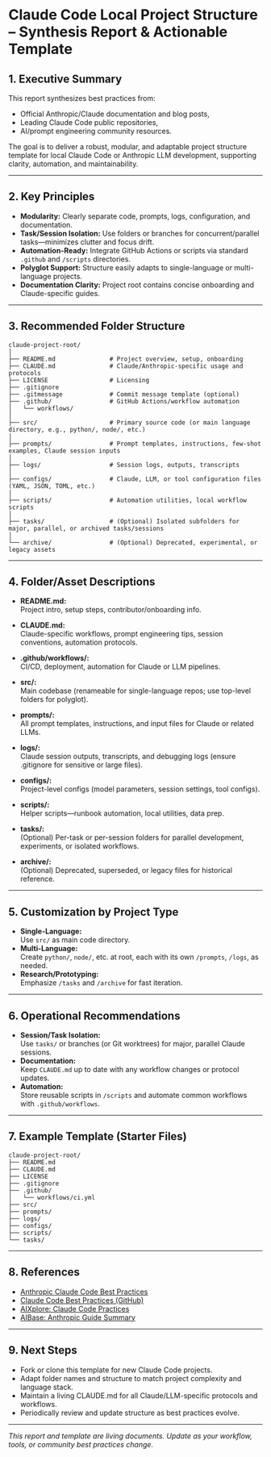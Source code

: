 # Claude Code Local Project Structure – Synthesis Report & Actionable Template

## 1. Executive Summary

This report synthesizes best practices from:
- Official Anthropic/Claude documentation and blog posts,
- Leading Claude Code public repositories,
- AI/prompt engineering community resources.

The goal is to deliver a robust, modular, and adaptable project structure template for local Claude Code or Anthropic LLM development, supporting clarity, automation, and maintainability.

---

## 2. Key Principles

- **Modularity:** Clearly separate code, prompts, logs, configuration, and documentation.
- **Task/Session Isolation:** Use folders or branches for concurrent/parallel tasks—minimizes clutter and focus drift.
- **Automation-Ready:** Integrate GitHub Actions or scripts via standard `.github` and `/scripts` directories.
- **Polyglot Support:** Structure easily adapts to single-language or multi-language projects.
- **Documentation Clarity:** Project root contains concise onboarding and Claude-specific guides.

---

## 3. Recommended Folder Structure

```
claude-project-root/
│
├── README.md               # Project overview, setup, onboarding
├── CLAUDE.md               # Claude/Anthropic-specific usage and protocols
├── LICENSE                 # Licensing
├── .gitignore
├── .gitmessage             # Commit message template (optional)
├── .github/                # GitHub Actions/workflow automation
│   └── workflows/
│
├── src/                    # Primary source code (or main language directory, e.g., python/, node/, etc.)
│
├── prompts/                # Prompt templates, instructions, few-shot examples, Claude session inputs
│
├── logs/                   # Session logs, outputs, transcripts
│
├── configs/                # Claude, LLM, or tool configuration files (YAML, JSON, TOML, etc.)
│
├── scripts/                # Automation utilities, local workflow scripts
│
├── tasks/                  # (Optional) Isolated subfolders for major, parallel, or archived tasks/sessions
│
└── archive/                # (Optional) Deprecated, experimental, or legacy assets
```

---

## 4. Folder/Asset Descriptions

- **README.md:**  
  Project intro, setup steps, contributor/onboarding info.

- **CLAUDE.md:**  
  Claude-specific workflows, prompt engineering tips, session conventions, automation protocols.

- **.github/workflows/:**  
  CI/CD, deployment, automation for Claude or LLM pipelines.

- **src/:**  
  Main codebase (renameable for single-language repos; use top-level folders for polyglot).

- **prompts/:**  
  All prompt templates, instructions, and input files for Claude or related LLMs.

- **logs/:**  
  Claude session outputs, transcripts, and debugging logs (ensure .gitignore for sensitive or large files).

- **configs/:**  
  Project-level configs (model parameters, session settings, tool configs).

- **scripts/:**  
  Helper scripts—runbook automation, local utilities, data prep.

- **tasks/:**  
  (Optional) Per-task or per-session folders for parallel development, experiments, or isolated workflows.

- **archive/:**  
  (Optional) Deprecated, superseded, or legacy files for historical reference.

---

## 5. Customization by Project Type

- **Single-Language:**  
  Use `src/` as main code directory.
- **Multi-Language:**  
  Create `python/`, `node/`, etc. at root, each with its own `/prompts`, `/logs`, as needed.
- **Research/Prototyping:**  
  Emphasize `/tasks` and `/archive` for fast iteration.

---

## 6. Operational Recommendations

- **Session/Task Isolation:**  
  Use `tasks/` or branches (or Git worktrees) for major, parallel Claude sessions.
- **Documentation:**  
  Keep `CLAUDE.md` up to date with any workflow changes or protocol updates.
- **Automation:**  
  Store reusable scripts in `/scripts` and automate common workflows with `.github/workflows`.

---

## 7. Example Template (Starter Files)

```
claude-project-root/
├── README.md
├── CLAUDE.md
├── LICENSE
├── .gitignore
├── .github/
│   └── workflows/ci.yml
├── src/
├── prompts/
├── logs/
├── configs/
├── scripts/
└── tasks/
```

---

## 8. References

- [Anthropic Claude Code Best Practices](https://www.anthropic.com/engineering/claude-code-best-practices)
- [Claude Code Best Practices (GitHub)](https://github.com/awattar/claude-code-best-practices)
- [AIXplore: Claude Code Practices](https://publish.obsidian.md/aixplore/AI+Development+%26+Agents/claude-code-best-practices)
- [AIBase: Anthropic Guide Summary](https://www.aibase.com/news/17387)

---

## 9. Next Steps

- Fork or clone this template for new Claude Code projects.
- Adapt folder names and structure to match project complexity and language stack.
- Maintain a living CLAUDE.md for all Claude/LLM-specific protocols and workflows.
- Periodically review and update structure as best practices evolve.

---

_This report and template are living documents. Update as your workflow, tools, or community best practices change._